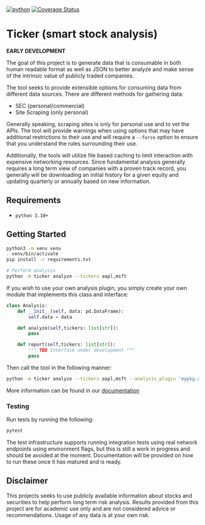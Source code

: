 [![python](https://github.com/gyund/fundamental-analysis/actions/workflows/python.yml/badge.svg?branch=main)](https://github.com/gyund/fundamental-analysis/actions/workflows/python.yml)
[![Coverage Status](https://coveralls.io/repos/github/gyund/fundamental-analysis/badge.svg?branch=main)](https://coveralls.io/github/gyund/fundamental-analysis?branch=main)

# Ticker (smart stock analysis)

**__EARLY DEVELOPMENT__**

The goal of this project is to generate data that is consumable in both human readable format as well as JSON to better analyze and make sense of the intrinsic value of publicly traded companies.

The tool seeks to provide extensible options for consuming data from different data sources. There are different methods for gathering data:

- SEC (personal/commercial)
- Site Scraping (only personal)

Generally speaking, scraping sites is only for personal use and to vet the APIs. The tool will provide warnings when using options that may have additional restrictions to their use and will require a `--force` option to ensure that you understand the rules surrounding their use. 

Additionally, the tools will utilize file based caching to limit interaction with expensive networking resources. Since fundamental analysis generally requires a long term view of companies with a proven track record, you generally will be downloading an initial history for a given equity and updating quarterly or annually based on new information.

## Requirements

- `python 3.10+`

## Getting Started 

```sh
python3 -m venv venv
. venv/bin/activate
pip install -r requirements.txt

# Perform analysis
python -m ticker analyze --tickers aapl,msft
```

If you wish to use your own analysis plugin, you simply create your own module that implements this class and interface:

``` python
class Analysis:
    def __init__(self, data: pd.DataFrame):
        self.data = data

    def analyze(self,tickers: list[str]):
        pass

    def report(self,tickers: list[str]):
        """ TBD Interface under development """
        pass
```

Then call the tool in the following manner:

```sh
python -m ticker analyze --tickers aapl,msft --analysis_plugin 'mypkg.analysis'
```

More information can be found in our [documentation](https://gyund.github.io/fundamental-analysis/)

### Testing

Run tests by running the following:

```sh
pytest
```

The test infrastructure supports running integration tests using real network endpoints using environment flags, but this is still a work in progress and should be avoided at the moment. Documentation will be provided on how to run these once it has matured and is ready.

## Disclaimer

This projects seeks to use publicly available information about stocks and securities to help perform long term risk analysis. Results provided from this project are for academic use only and are not considered advice or recommendations. Usage of any data is at your own risk.  
